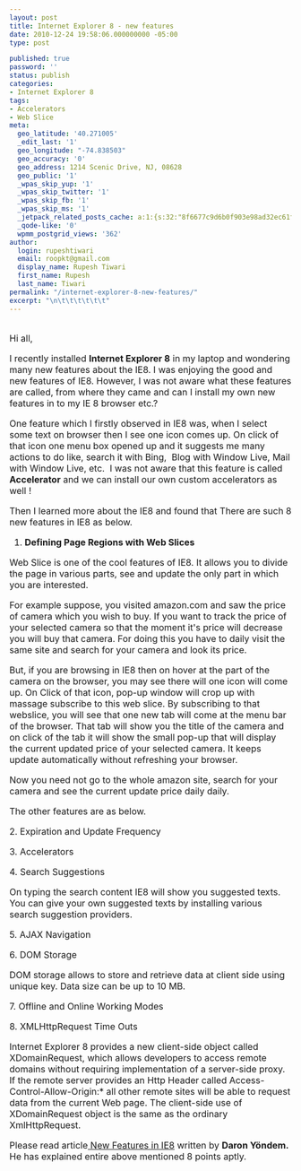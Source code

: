 ```yaml
---
layout: post
title: Internet Explorer 8 - new features
date: 2010-12-24 19:58:06.000000000 -05:00
type: post

published: true
password: ''
status: publish
categories:
- Internet Explorer 8
tags:
- Accelerators
- Web Slice
meta:
  geo_latitude: '40.271005'
  _edit_last: '1'
  geo_longitude: "-74.838503"
  geo_accuracy: '0'
  geo_address: 1214 Scenic Drive, NJ, 08628
  geo_public: '1'
  _wpas_skip_yup: '1'
  _wpas_skip_twitter: '1'
  _wpas_skip_fb: '1'
  _wpas_skip_ms: '1'
  _jetpack_related_posts_cache: a:1:{s:32:"8f6677c9d6b0f903e98ad32ec61f8deb";a:2:{s:7:"expires";i:1604263226;s:7:"payload";a:3:{i:0;a:1:{s:2:"id";i:2248;}i:1;a:1:{s:2:"id";i:493;}i:2;a:1:{s:2:"id";i:295;}}}}
  _qode-like: '0'
  wpmm_postgrid_views: '362'
author:
  login: rupeshtiwari
  email: roopkt@gmail.com
  display_name: Rupesh Tiwari
  first_name: Rupesh
  last_name: Tiwari
permalink: "/internet-explorer-8-new-features/"
excerpt: "\n\t\t\t\t\t\t"
---
```

<p>
				<font size="3"><br />
Hi all,</p>
<p>I recently installed <strong>Internet Explorer 8</strong> in my laptop and wondering many new features about the IE8.&nbsp;I was enjoying the good and new features of IE8. However, I was not aware what these features are called, from where they came and can I install  my own new features in to my IE 8 browser etc.?</p>
<p>One feature which I firstly observed in IE8 was, when I select some text on browser then I see one icon comes up. On click of that icon one menu box opened up and it suggests me many actions to do like, search it with Bing, &nbsp;Blog with Window Live, Mail with Window Live, etc. &nbsp;I&nbsp;was not aware that this feature is called <strong>Accelerator</strong> and we can install our own custom accelerators as well !</p>
<p>Then I learned more about the IE8 and found that There are such 8 new features in IE8 as below.</p>
<ol>
<li><strong>Defining Page Regions with Web Slices </strong></li>
</ol>
<p>Web Slice is one of the cool features of IE8. It allows you to divide the page in various parts, see and update the only part in which you are interested.</p>
<p>For example suppose, you visited amazon.com and saw the price of camera which you wish to buy. If you want to track the price of your selected camera so that the moment it's price will decrease you will buy that camera. For doing this you have to daily visit the same site and search for your camera and look its price.</p>
<p>But, if you are browsing in IE8 then on hover at the part of the camera on the browser, you may see there will one icon will come up. On Click of that icon, pop-up window will crop up with massage subscribe to this web slice. By subscribing to that webslice, you will see that one new tab will come at the menu bar of the browser. That tab will show you the title of the camera and on click of the tab it will show the small pop-up that will display the current updated price of your selected camera. It keeps update automatically without refreshing your browser.</p>
<p>Now you need not go to the whole amazon site, search for your camera and see the current update price daily daily.</p>
<p>The other features are as below.</p>
<p>2.      Expiration and Update Frequency</p>
<p>3.      Accelerators</p>
<p>4.      Search Suggestions</p>
<p>On typing the search content IE8 will show you suggested texts. You can give your own suggested texts by installing various search suggestion providers.</p>
<p>5.      AJAX Navigation</p>
<p>6.      DOM Storage</p>
<p>DOM storage allows to store and retrieve data at client side using unique key. Data size can be up to 10 MB.</p>
<p>7.      Offline and Online Working Modes</p>
<p>8.      XMLHttpRequest Time Outs</p>
<p>Internet Explorer 8 provides a new client-side object called XDomainRequest, which allows developers to access remote domains without requiring implementation of a server-side proxy. If the remote server provides an Http Header called Access-Control-Allow-Origin:* all other remote sites will be able to request data from the current Web page. The client-side use of XDomainRequest object is the same as the ordinary XmlHttpRequest.</p>
<p>Please read article<a href="http://msdn.microsoft.com/en-us/magazine/dd458804.aspx" target="_blank" rel="noopener noreferrer"> New Features in IE8</a> written by <strong>Daron Yöndem. </strong>He has explained entire above mentioned 8 points aptly.<br />
</font>		</p>
